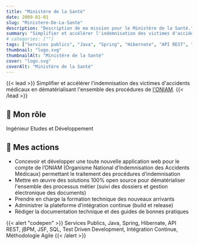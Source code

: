 ```yaml
---
title: "Ministère de la Santé"
date: 2009-01-01
slug: "Ministere-De-La-Sante"
description: "Description de ma mission pour le Ministère de la Santé."
summary: "Simplifier et accélérer l'indemnisation des victimes d'accidents médicaux en dématérialisant l'ensemble des procédures de [l'ONIAM](https://www.oniam.fr/)."
# categories: [""]
tags: ["Services publics", "Java", "Spring", "Hibernate", "API REST", "jBPM", "JSF", "SQL", "Test Driven Development", "Intégration Continue", "Méthodologie Agile"]
thumbnail: "logo.svg"
thumbnailAlt: "Ministère de la Santé"
cover: "logo.svg"
coverAlt: "Ministère de la Santé"
---
```


{{< lead >}}
Simplifier et accélérer l'indemnisation des victimes d'accidents médicaux en dématérialisant l'ensemble des procédures de [l'ONIAM](https://www.oniam.fr/).
{{< /lead >}}

## :necktie: Mon rôle

Ingénieur Etudes et Développement

## :dart: Mes actions

* Concevoir et développer une toute nouvelle application web pour le compte de l’ONIAM
(Organisme National d’Indemnisation des Accidents Médicaux) permettant le traitement des procédures d’indemnisation
* Mettre en œuvre des solutions 100% open source pour dématérialiser l'ensemble des processus métier
(suivi des dossiers et gestion électronique des documents)
* Prendre en charge la formation technique des nouveaux arrivants
* Administrer la plateforme d’intégration continue (build et release)
* Rédiger la documentation technique et des guides de bonnes pratiques

{{< alert "codepen" >}}
Services Publics, Java, Spring, Hibernate, API REST, jBPM, JSF, SQL, Test Driven Development,
Intégration Continue, Méthodologie Agile
{{< /alert >}}
